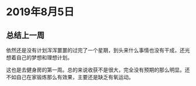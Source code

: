 # 2019年8月5日

## 总结上一周
依然还是没有计划浑浑噩噩的过完了一个星期，到头来什么事情也没有干成，还光想着自己的梦想和理想计划。

这也是去健身房的第一周。总的来说收获不是很大，完全没有预期的那么明显。还不如自己在家锻炼那么有效果，主要还是缺乏有氧运动。
